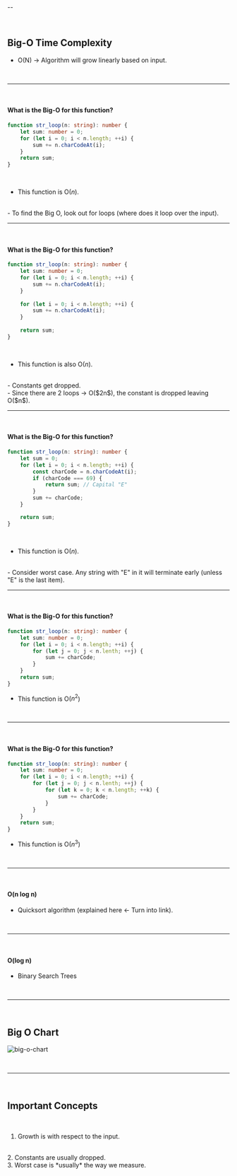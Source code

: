 <br>

--

<br>

## Big-O Time Complexity

- O(N) -> Algorithm will grow linearly based on input.

<br>

---

<br>

#### What is the Big-O for this function?

```typescript
function str_loop(n: string): number {
	let sum: number = 0;
	for (let i = 0; i < n.length; ++i) {
		sum += n.charCodeAt(i);
	}
	return sum;
}
```

<br>

- This function is O($n$).
<br>
- To find the Big O, look out for loops (where does it loop over the input).

<br>

---

<br>

#### What is the Big-O for this function?

```typescript
function str_loop(n: string): number {
	let sum: number = 0;
	for (let i = 0; i < n.length; ++i) {
		sum += n.charCodeAt(i);
	}
	
	for (let i = 0; i < n.length; ++i) {
		sum += n.charCodeAt(i);
	}
	
	return sum;
}
```

<br>

- This function is also O($n$).
<br>
- Constants get dropped. 
<br>
- Since there are 2 loops -> O($2n$), the constant is dropped leaving O($n$).

<br>

---

<br>

#### What is the Big-O for this function?

```typescript
function str_loop(n: string): number {
	let sum = 0;
	for (let i = 0; i < n.length; ++i) {
		const charCode = n.charCodeAt(i);
		if (charCode === 69) {
			return sum; // Capital "E"
		}
		sum += charCode;
	}

	return sum;
}
```

<br>

- This function is O($n$).
<br>
- Consider worst case. Any string with "E" in it will terminate early (unless "E" is the last item).

<br>

---

<br>

#### What is the Big-O for this function?

```typescript
function str_loop(n: string): number {
	let sum: number = 0;
	for (let i = 0; i < n.length; ++i) {
		for (let j = 0; j < n.lenth; ++j) {
			sum += charCode;
		}
	}
	return sum;
}
```

- This function is O($n^2$)

<br>

---

<br>

#### What is the Big-O for this function?

```typescript
function str_loop(n: string): number {
	let sum: number = 0;
	for (let i = 0; i < n.length; ++i) {
		for (let j = 0; j < n.lenth; ++j) {
			for (let k = 0; k < n.length; ++k) {
				sum += charCode;
			}	
		}
	}
	return sum;
}
```

- This function is O($n^3$)

<br>

---

<br>

#### O(n log n)

- Quicksort algorithm (explained here <- Turn into link).

<br>

---

<br>

#### O(log n)

- Binary Search Trees

<br>

---

<br>

## Big O Chart

![big-o-chart](big-o-chart.png)


<br>

---

<br>

## Important Concepts

<br>

1. Growth is with respect to the input.
<br>
2. Constants are usually dropped.
<br>
3. Worst case is *usually* the way we measure.


















